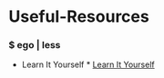 # Useful-Resources

### $ ego | less
* Learn It Yourself * 
[Learn It Yourself](https://egoless.tech/learn-it-yourself/)
